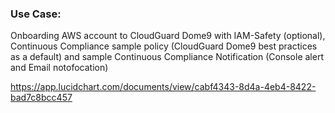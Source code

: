 ### Use Case: 
Onboarding AWS account to CloudGuard Dome9 with IAM-Safety (optional), Continuous Compliance sample policy (CloudGuard Dome9 best practices as a default) and sample Continuous Compliance Notification (Console alert and Email notofocation)

https://app.lucidchart.com/documents/view/cabf4343-8d4a-4eb4-8422-bad7c8bcc457